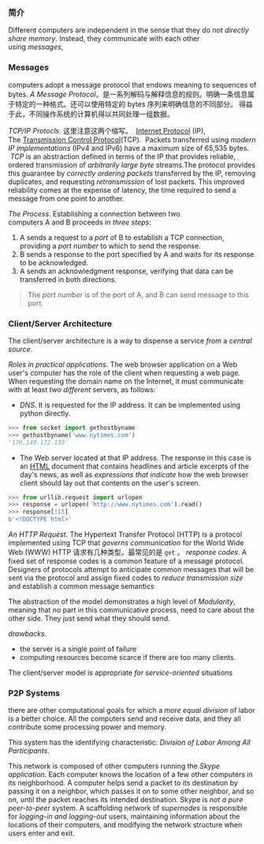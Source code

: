 ### 简介

Different computers are independent in the sense that they do *not directly share memory*. Instead, they communicate with each other using _messages_,

### Messages

computers adopt a message protocol that endows meaning to sequences of bytes.
*A Message Protocol*。是一系列解码与解释信息的规则。明确一条信息属于特定的一种格式。还可以使用特定的 bytes 序列来明确信息的不同部分。
得益于此，不同操作系统的计算机得以共同处理一组数据。

*TCP/IP Protocls*. 这里注意这两个缩写。
 [Internet Protocol](http://en.wikipedia.org/wiki/Internet_Protocol) (IP), The [Transmission Control Protocol](http://en.wikipedia.org/wiki/Transmission_Control_Protocol)(TCP).
 Packets transferred using *modern IP implementations* (IPv4 and IPv6) have a maximum size of 65,535 bytes.
 *TCP* is an abstraction defined in terms of the IP that provides reliable, ordered transmission of *arbitrarily large byte* streams.The protocol provides this guarantee by *correctly ordering packets* transferred by the IP, removing duplicates, and requesting *retransmission* of lost packets. This improved reliability comes at the expense of latency, the time required to send a message from one point to another.

*The Process*. 
Establishing a connection between two computers A and B proceeds in *three steps*:

1. A sends a request to a _port_ of B to establish a TCP connection, providing a _port number_ to which to send the response.
2. B sends a response to the port specified by A and waits for its response to be acknowledged.
3. A sends an acknowledgment response, verifying that data can be transferred in both directions.
> The *port number* is of the port of A, and B can send message to this port.

### Client/Server Architecture

The client/server architecture is a way to dispense a service *from* a *central source*.

*Roles in practical applications*. The web browser application on a Web user's computer has the role of the client when requesting a web page. When requesting the domain name on the Internet, it must communicate with at least *two different* servers, as follows:
-  *DNS*. It is requested for the IP address. It can be implemented using python directly.
```python
>>> from socket import gethostbyname
>>> gethostbyname('www.nytimes.com')
'170.149.172.130'
```

- The Web server located at that IP address.
The response in this case is an [HTML](http://en.wikipedia.org/wiki/HTML) document that contains headlines and article excerpts of the day's news, as well as *expressions that indicate* how the web browser client should lay out that contents on the user's screen.
```python
>>> from urllib.request import urlopen
>>> response = urlopen('http://www.nytimes.com').read()
>>> response[:15]
b'<!DOCTYPE html>'
```

*An HTTP Request*. 
The Hypertext Transfer Protocol (HTTP) is a protocol implemented using TCP that *governs communication* for the World Wide Web (WWW)
HTTP 请求有几种类型。最常见的是 `get` 。
*response codes*. A fixed set of response codes is a common feature of a message protocol. Designers of protocols attempt to anticipate common messages that will be sent via the protocol and assign fixed codes to *reduce transmission size* and establish a common message semantics

The abstraction of the model demonstrates a high level of *Modularity*, meaning that no part in this communicative process, need to care about the other side. They just send what they should send.

*drawbacks*.
- the server is a single point of failure
- computing resources become scarce if there are too many clients.

The client/server model is appropriate *for service-oriented* situations
### P2P Systems
there are other computational goals for which a *more equal division* of labor is a better choice. All the computers send and receive data, and they all contribute some processing power and memory.

This system has the identifying characteristic: *Division of Labor Among All  Participants*.

This network is composed of other computers running the *Skype application*. Each computer knows the location of a few other computers in its neighborhood. A computer helps send a packet to its destination by passing it on a neighbor, which passes it on to some other neighbor, and so on, until the packet reaches its intended destination. Skype is *not a pure peer-to-peer* system. A scaffolding network of _supernodes_ is responsible for *logging-in and logging-out* users, maintaining information about the locations of their computers, and modifying the network structure when users enter and exit.













